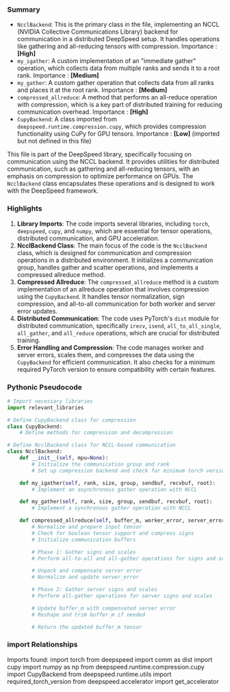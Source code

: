 

### Summary



* `NcclBackend`: This is the primary class in the file, implementing an NCCL (NVIDIA Collective Communications Library) backend for communication in a distributed DeepSpeed setup. It handles operations like gathering and all-reducing tensors with compression. Importance : **[High]**
* `my_igather`: A custom implementation of an "immediate gather" operation, which collects data from multiple ranks and sends it to a root rank. Importance : **[Medium]**
* `my_gather`: A custom gather operation that collects data from all ranks and places it at the root rank. Importance : **[Medium]**
* `compressed_allreduce`: A method that performs an all-reduce operation with compression, which is a key part of distributed training for reducing communication overhead. Importance : **[High]**
* `CupyBackend`: A class imported from `deepspeed.runtime.compression.cupy`, which provides compression functionality using CuPy for GPU tensors. Importance : **[Low]** (imported but not defined in this file)

This file is part of the DeepSpeed library, specifically focusing on communication using the NCCL backend. It provides utilities for distributed communication, such as gathering and all-reducing tensors, with an emphasis on compression to optimize performance on GPUs. The `NcclBackend` class encapsulates these operations and is designed to work with the DeepSpeed framework.

### Highlights



1. **Library Imports**: The code imports several libraries, including `torch`, `deepspeed`, `cupy`, and `numpy`, which are essential for tensor operations, distributed communication, and GPU acceleration.
2. **NcclBackend Class**: The main focus of the code is the `NcclBackend` class, which is designed for communication and compression operations in a distributed environment. It initializes a communication group, handles gather and scatter operations, and implements a compressed allreduce method.
3. **Compressed Allreduce**: The `compressed_allreduce` method is a custom implementation of an allreduce operation that involves compression using the `CupyBackend`. It handles tensor normalization, sign compression, and all-to-all communication for both worker and server error updates.
4. **Distributed Communication**: The code uses PyTorch's `dist` module for distributed communication, specifically `irecv`, `isend`, `all_to_all_single`, `all_gather`, and `all_reduce` operations, which are crucial for distributed training.
5. **Error Handling and Compression**: The code manages worker and server errors, scales them, and compresses the data using the `CupyBackend` for efficient communication. It also checks for a minimum required PyTorch version to ensure compatibility with certain features.

### Pythonic Pseudocode

```python
# Import necessary libraries
import relevant_libraries

# Define CupyBackend class for compression
class CupyBackend:
    # Define methods for compression and decompression

# Define NcclBackend class for NCCL-based communication
class NcclBackend:
    def __init__(self, mpu=None):
        # Initialize the communication group and rank
        # Set up compression backend and check for minimum torch version

    def my_igather(self, rank, size, group, sendbuf, recvbuf, root):
        # Implement an asynchronous gather operation with NCCL

    def my_gather(self, rank, size, group, sendbuf, recvbuf, root):
        # Implement a synchronous gather operation with NCCL

    def compressed_allreduce(self, buffer_m, worker_error, server_error, local_rank):
        # Normalize and prepare input tensor
        # Check for boolean tensor support and compress signs
        # Initialize communication buffers

        # Phase 1: Gather signs and scales
        # Perform all-to-all and all-gather operations for signs and scales

        # Unpack and compensate server error
        # Normalize and update server_error

        # Phase 2: Gather server signs and scales
        # Perform all-gather operations for server signs and scales

        # Update buffer_m with compensated server error
        # Reshape and trim buffer_m if needed

        # Return the updated buffer_m tensor
```


### import Relationships

Imports found:
import torch
from deepspeed import comm as dist
import cupy
import numpy as np
from deepspeed.runtime.compression.cupy import CupyBackend
from deepspeed.runtime.utils import required_torch_version
from deepspeed.accelerator import get_accelerator